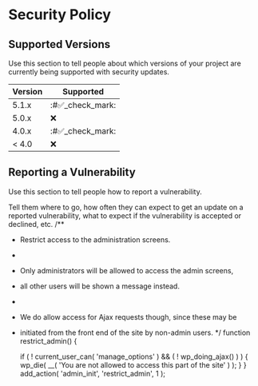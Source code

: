# Security Policy

## Supported Versions

Use this section to tell people about which versions of your project are
currently being supported with security updates.

| Version | Supported          |
| ------- | ------------------ |
| 5.1.x   | :#✅_check_mark: |
| 5.0.x   | :x:                |
| 4.0.x   | :#✅_check_mark: |
| < 4.0   | :x:                |

## Reporting a Vulnerability

Use this section to tell people how to report a vulnerability.

Tell them where to go, how often they can expect to get an update on a
reported vulnerability, what to expect if the vulnerability is accepted or
declined, etc.
/**
 * Restrict access to the administration screens.
 *
 * Only administrators will be allowed to access the admin screens,
 * all other users will be shown a message instead.
 *
 * We do allow access for Ajax requests though, since these may be
 * initiated from the front end of the site by non-admin users.
 */
function restrict_admin() {

	if ( ! current_user_can( 'manage_options' ) && ( ! wp_doing_ajax() ) ) {
		wp_die( __( 'You are not allowed to access this part of the site' ) );
	}
}
add_action( 'admin_init', 'restrict_admin', 1 );
